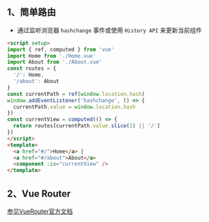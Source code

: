 ## 1、简单路由
- 通过监听浏览器 `hashchange` 事件或使用 `History API` 来更新当前组件
```html
<script setup>
import { ref, computed } from 'vue'
import Home from './Home.vue'
import About from './About.vue'
const routes = {
  '/': Home,
  '/about': About
}
const currentPath = ref(window.location.hash)
window.addEventListener('hashchange', () => {
  currentPath.value = window.location.hash
})
const currentView = computed(() => {
  return routes[currentPath.value.slice(1) || '/']
})
</script>
<template>
  <a href="#/">Home</a> |
  <a href="#/about">About</a>
  <component :is="currentView" />
</template>
```
## 2、Vue Router

[参见VueRouter官方文档](https://router.vuejs.org/zh/)
